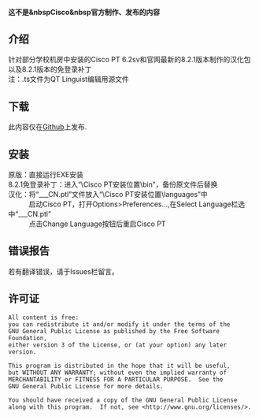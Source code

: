 
#### 这不是&nbspCisco&nbsp官方制作、发布的内容

## 介绍

针对部分学校机房中安装的Cisco PT 6.2sv和官网最新的8.2.1版本制作的汉化包<br>
以及8.2.1版本的免登录补丁<br>
注：.ts文件为QT&nbsp;Linguist编辑用源文件

## 下载

此内容仅在[Github](https://github.com/Hu-Tao-0715/Cisco-PT_ZH-CN/releases)上发布.

## 安装

原版：直接运行EXE安装<br>
8.2.1免登录补丁：进入“\Cisco PT安装位置\bin”，备份原文件后替换<br>
汉化：将“___CN.ptl”文件放入“\Cisco PT安装位置\languages”中<br>
&emsp;&emsp;&emsp;启动Cisco PT，打开Options>Preferences...,在Select Language栏选中“___CN.ptl”<br>
&emsp;&emsp;&emsp;点击Change Language按钮后重启Cisco PT

## 错误报告

若有翻译错误，请于Issues栏留言。

## 许可证

    All content is free:
    you can redistribute it and/or modify it under the terms of the
    GNU General Public License as published by the Free Software Foundation,
    either version 3 of the License, or (at your option) any later version.

    This program is distributed in the hope that it will be useful,
    but WITHOUT ANY WARRANTY; without even the implied warranty of
    MERCHANTABILITY or FITNESS FOR A PARTICULAR PURPOSE.  See the
    GNU General Public License for more details.

    You should have received a copy of the GNU General Public License
    along with this program.  If not, see <http://www.gnu.org/licenses/>.